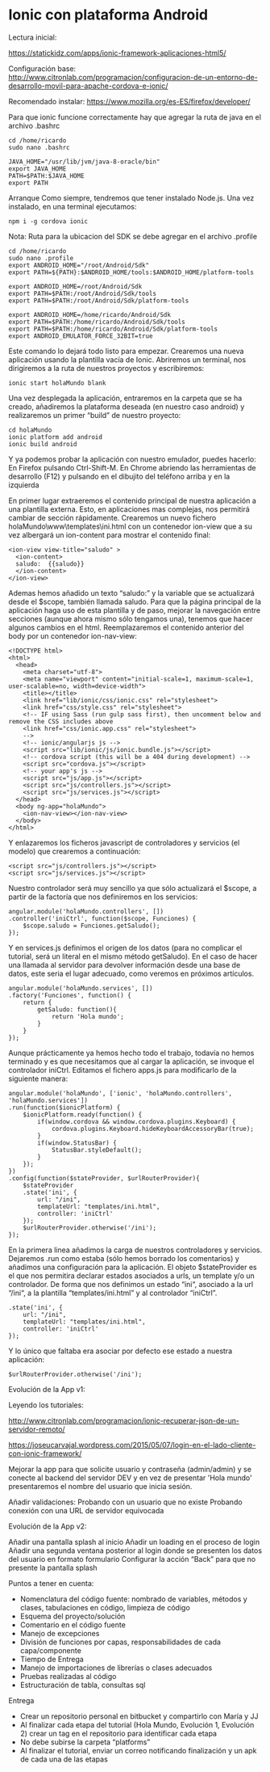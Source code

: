 # Ionic con plataforma Android

Lectura inicial:

https://statickidz.com/apps/ionic-framework-aplicaciones-html5/

Configuración base:
http://www.citronlab.com/programacion/configuracion-de-un-entorno-de-desarrollo-movil-para-apache-cordova-e-ionic/

Recomendado instalar:
https://www.mozilla.org/es-ES/firefox/developer/

Para que ionic funcione correctamente hay que agregar la ruta de java en el archivo .bashrc

    cd /home/ricardo
    sudo nano .bashrc

    JAVA_HOME="/usr/lib/jvm/java-8-oracle/bin"
    export JAVA_HOME
    PATH=$PATH:$JAVA_HOME
    export PATH

Arranque
Como siempre, tendremos que tener instalado Node.js. Una vez instalado, en una terminal ejecutamos:

    npm i -g cordova ionic

Nota: Ruta para la ubicacion del SDK se debe agregar en el archivo .profile
    
    cd /home/ricardo
    sudo nano .profile
    export ANDROID_HOME="/root/Android/Sdk"
    export PATH=${PATH}:$ANDROID_HOME/tools:$ANDROID_HOME/platform-tools

    export ANDROID_HOME=/root/Android/Sdk
    export PATH=$PATH:/root/Android/Sdk/tools
    export PATH=$PATH:/root/Android/Sdk/platform-tools
    
    export ANDROID_HOME=/home/ricardo/Android/Sdk
    export PATH=$PATH:/home/ricardo/Android/Sdk/tools
    export PATH=$PATH:/home/ricardo/Android/Sdk/platform-tools
    export ANDROID_EMULATOR_FORCE_32BIT=true


Este comando lo dejará todo listo para empezar.
Crearemos una nueva aplicación usando la plantilla vacía de Ionic. Abriremos un terminal, nos dirigiremos a la ruta de nuestros proyectos y escribiremos:

    ionic start holaMundo blank
 
Una vez desplegada la aplicación, entraremos en la carpeta que se ha creado, añadiremos la plataforma deseada (en nuestro caso android) y realizaremos un primer “build” de nuestro proyecto:

    cd holaMundo
    ionic platform add android
    ionic build android
 
Y ya podemos probar la aplicación con nuestro emulador, puedes hacerlo:
En Firefox pulsando Ctrl-Shift-M.
En Chrome abriendo las herramientas de desarrollo (F12) y pulsando en el dibujito del teléfono arriba y en la izquierda
 
En primer lugar extraeremos el contenido principal de nuestra aplicación a una plantilla externa. Esto, en aplicaciones mas complejas, nos permitirá cambiar de sección rápidamente. Crearemos un nuevo fichero holaMundo\www\templates\ini.html con un contenedor ion-view que a su vez albergará un ion-content para mostrar el contenido final:

    <ion-view view-title="saludo" >
      <ion-content>
      saludo:  {{saludo}}
      </ion-content>
    </ion-view>
 
Ademas hemos añadido un texto “saludo:” y la variable que se actualizará desde el $scope, también llamada saludo.
Para que la página principal de la aplicación haga uso de esta plantilla y de paso, mejorar la navegación entre secciones (aunque ahora mismo sólo tengamos una), tenemos que hacer algunos cambios en el html. Reemplazaremos el contenido anterior del body por un contenedor ion-nav-view:

    <!DOCTYPE html>
    <html>
      <head>
        <meta charset="utf-8">
        <meta name="viewport" content="initial-scale=1, maximum-scale=1, user-scalable=no, width=device-width">
        <title></title>
        <link href="lib/ionic/css/ionic.css" rel="stylesheet">
        <link href="css/style.css" rel="stylesheet">
        <!-- IF using Sass (run gulp sass first), then uncomment below and remove the CSS includes above
        <link href="css/ionic.app.css" rel="stylesheet">
        -->
        <!-- ionic/angularjs js -->
        <script src="lib/ionic/js/ionic.bundle.js"></script>
        <!-- cordova script (this will be a 404 during development) -->
        <script src="cordova.js"></script>
        <!-- your app's js -->
        <script src="js/app.js"></script>
        <script src="js/controllers.js"></script>
        <script src="js/services.js"></script>
      </head>
      <body ng-app="holaMundo">
        <ion-nav-view></ion-nav-view>
      </body>
    </html>

Y enlazaremos los ficheros javascript de controladores y servicios (el modelo) que crearemos a continuación:

    <script src="js/controllers.js"></script>
    <script src="js/services.js"></script>

Nuestro controlador será muy sencillo ya que sólo actualizará el $scope, a partir de la factoría que nos definiremos en los servicios:

    angular.module('holaMundo.controllers', [])
    .controller('iniCtrl', function($scope, Funciones) {
        $scope.saludo = Funciones.getSaludo();
    });
 
Y en services.js definimos el origen de los datos (para no complicar el tutorial, será un literal en el mismo método getSaludo). En el caso de hacer una llamada al servidor para devolver información desde una base de datos, este seria el lugar adecuado, como veremos en próximos artículos.

    angular.module('holaMundo.services', [])
    .factory('Funciones', function() {
        return {
            getSaludo: function(){
                return 'Hola mundo';
            }
        }
    });
 
Aunque prácticamente ya hemos hecho todo el trabajo, todavía no hemos terminado y es que necesitamos que al cargar la aplicación, se invoque el controlador iniCtrl. Editamos el fichero apps.js para modificarlo de la siguiente manera:

    angular.module('holaMundo', ['ionic', 'holaMundo.controllers', 'holaMundo.services'])
    .run(function($ionicPlatform) {
        $ionicPlatform.ready(function() {
            if(window.cordova && window.cordova.plugins.Keyboard) {
                cordova.plugins.Keyboard.hideKeyboardAccessoryBar(true);
            }
            if(window.StatusBar) {
                StatusBar.styleDefault();
            }
        });
    })
    .config(function($stateProvider, $urlRouterProvider){
        $stateProvider
        .state('ini', {
            url: "/ini",
            templateUrl: "templates/ini.html",
            controller: 'iniCtrl'
        });
        $urlRouterProvider.otherwise('/ini');
    });
 
En la primera linea añadimos la carga de nuestros controladores y servicios. Dejaremos .run como estaba (sólo hemos borrado los comentarios) y añadimos una configuración para la aplicación.
El objeto $stateProvider es el que nos permitira declarar estados asociados a urls, un template y/o un controlador. De forma que nos definimos un estado “ini“, asociado a la url “/ini“, a la plantilla “templates/ini.html” y al controlador “iniCtrl”.

    .state('ini', {
        url: "/ini",
        templateUrl: "templates/ini.html",
        controller: 'iniCtrl'
    });
 
Y lo único que faltaba era asociar por defecto ese estado a nuestra aplicación:

    $urlRouterProvider.otherwise('/ini');
 
Evolución de la App v1:
 
Leyendo los tutoriales:
 
http://www.citronlab.com/programacion/ionic-recuperar-json-de-un-servidor-remoto/
 
https://joseucarvajal.wordpress.com/2015/05/07/login-en-el-lado-cliente-con-ionic-framework/
 
Mejorar la app para que solicite usuario y contraseña (admin/admin) y se conecte al backend del servidor DEV y en vez de presentar 'Hola mundo' presentaremos el nombre del usuario que inicia sesión.
 
Añadir validaciones:
Probando con un usuario que no existe
Probando conexión con una URL de servidor equivocada


Evolución de la App v2:

Añadir una pantalla splash al inicio
Añadir un loading en el proceso de login
Añadir una segunda ventana posterior al login donde se presenten los datos del usuario en formato formulario
Configurar la acción “Back” para que no presente la pantalla splash


Puntos a tener en cuenta:

- Nomenclatura del código fuente: nombrado de variables, métodos y clases,  tabulaciones en código, limpieza de código  
- Esquema del proyecto/solución 
- Comentario en el código fuente    
- Manejo de excepciones 
- División de funciones por capas, responsabilidades de cada capa/componente
- Tiempo de Entrega
- Manejo de importaciones de librerías o clases adecuados   
- Pruebas realizadas al código  
- Estructuración de tabla, consultas sql

Entrega
- Crear un repositorio personal en bitbucket y compartirlo con María y JJ
- Al finalizar cada etapa del tutorial (Hola Mundo, Evolución 1, Evolución 2) crear un tag en el repositorio para identificar cada etapa
- No debe subirse la carpeta “platforms”
- Al finalizar el tutorial, enviar un correo notificando finalización y un apk de cada una de las etapas

